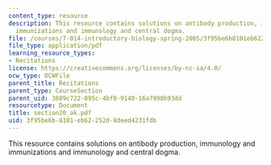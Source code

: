 ```yaml
---
content_type: resource
description: This resource contains solutions on antibody production, immunology and
  immunizations and immunology and central dogma.
file: /courses/7-014-introductory-biology-spring-2005/3f95be6b8101eb62252d8deed4231fdb_section20_ak.pdf
file_type: application/pdf
learning_resource_types:
- Recitations
license: https://creativecommons.org/licenses/by-nc-sa/4.0/
ocw_type: OCWFile
parent_title: Recitations
parent_type: CourseSection
parent_uid: 3889c722-095c-4bf0-9140-16a7998b93dd
resourcetype: Document
title: section20_ak.pdf
uid: 3f95be6b-8101-eb62-252d-8deed4231fdb
---
```

This resource contains solutions on antibody production, immunology and immunizations and immunology and central dogma.